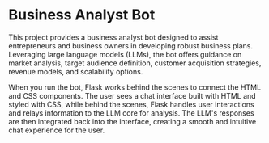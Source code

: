 # Business Analyst Bot

This project provides a business analyst bot designed to assist entrepreneurs and business owners in developing robust business plans. Leveraging large language models (LLMs), the bot offers guidance on market analysis, target audience definition, customer acquisition strategies, revenue models, and scalability options.

When you run the bot, Flask works behind the scenes to connect the HTML and CSS components. The user sees a chat interface built with HTML and styled with CSS, while behind the scenes, Flask handles user interactions and relays information to the LLM core for analysis. The LLM's responses are then integrated back into the interface, creating a smooth and intuitive chat experience for the user.
